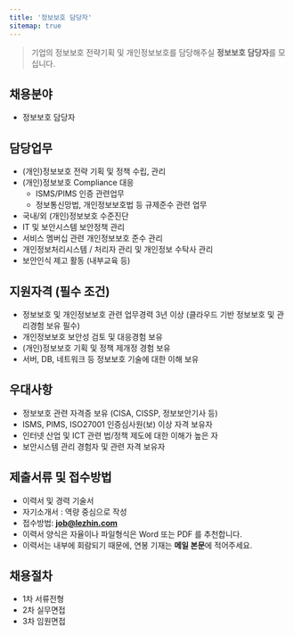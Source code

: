 ```yaml
---
title: '정보보호 담당자'
sitemap: true
---
```

> 기업의 정보보호 전략기획 및 개인정보보호를 담당해주실 **정보보호 담당자**를 모십니다.


## 채용분야

- 정보보호 담당자 


## 담당업무

- (개인)정보보호 전략 기획 및 정책 수립, 관리
- (개인)정보보호 Compliance 대응
  - ISMS/PIMS 인증 관련업무
  - 정보통신망법, 개인정보보호법 등 규제준수 관련 업무
- 국내/외 (개인)정보보호 수준진단 
- IT 및 보안시스템 보안정책 관리
- 서비스 멤버십 관련 개인정보보호 준수 관리
- 개인정보처리시스템 / 처리자 관리 및 개인정보 수탁사 관리
- 보안인식 제고 활동 (내부교육 등)


## 지원자격 (필수 조건)

- 정보보호 및 개인정보보호 관련 업무경력 3년 이상 (클라우드 기반 정보보호 및 관리경험 보유 필수)
- 개인정보보호 보안성 검토 및 대응경험 보유
- (개인)정보보호 기획 및 정책 제개정 경험 보유
- 서버, DB, 네트워크 등 정보보호 기술에 대한 이해 보유


## 우대사항

- 정보보호 관련 자격증 보유 (CISA, CISSP, 정보보안기사 등)
- ISMS, PIMS, ISO27001 인증심사원(보) 이상 자격 보유자
- 인터넷 산업 및 ICT 관련 법/정책 제도에 대한 이해가 높은 자
- 보안시스템 관리 경험자 및 관련 자격 보유자


## 제출서류 및 접수방법

- 이력서 및 경력 기술서 
- 자기소개서 : 역량 중심으로 작성 
- 접수방법: **job@lezhin.com** 
- 이력서 양식은 자율이나 파일형식은 Word 또는 PDF 를 추천합니다.
- 이력서는 내부에 회람되기 때문에, 연봉 기재는 **메일 본문**에 적어주세요.


## 채용절차 

- 1차 서류전형
- 2차 실무면접 
- 3차 임원면접 

